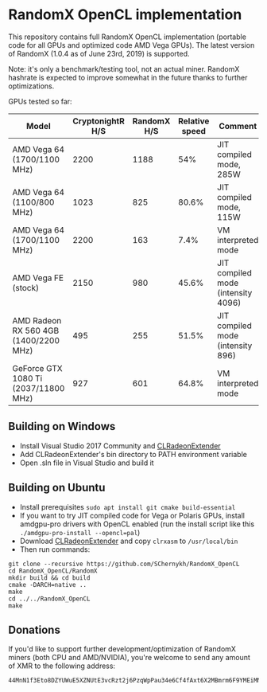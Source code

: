 # RandomX OpenCL implementation

This repository contains full RandomX OpenCL implementation (portable code for all GPUs and optimized code AMD Vega GPUs). The latest version of RandomX (1.0.4 as of June 23rd, 2019) is supported.

Note: it's only a benchmark/testing tool, not an actual miner. RandomX hashrate is expected to improve somewhat in the future thanks to further optimizations.

GPUs tested so far:

Model|CryptonightR H/S|RandomX H/S|Relative speed|Comment
-----|---------------|-----------|---------------|-------
AMD Vega 64 (1700/1100 MHz)|2200|1188|54%|JIT compiled mode, 285W
AMD Vega 64 (1100/800 MHz)|1023|825|80.6%|JIT compiled mode, 115W
AMD Vega 64 (1700/1100 MHz)|2200|163|7.4%|VM interpreted mode
AMD Vega FE (stock)|2150|980|45.6%|JIT compiled mode (intensity 4096)
AMD Radeon RX 560 4GB (1400/2200 MHz)|495|255|51.5%|JIT compiled mode (intensity 896)
GeForce GTX 1080 Ti (2037/11800 MHz)|927|601|64.8%|VM interpreted mode

## Building on Windows

- Install Visual Studio 2017 Community and [CLRadeonExtender](https://github.com/CLRX/CLRX-mirror/releases)
- Add CLRadeonExtender's bin directory to PATH environment variable
- Open .sln file in Visual Studio and build it

## Building on Ubuntu

- Install prerequisites `sudo apt install git cmake build-essential`
- If you want to try JIT compiled code for Vega or Polaris GPUs, install amdgpu-pro drivers with OpenCL enabled (run the install script like this `./amdgpu-pro-install --opencl=pal`)
- Download [CLRadeonExtender](https://github.com/CLRX/CLRX-mirror/releases) and copy `clrxasm` to `/usr/local/bin`
- Then run commands:
```
git clone --recursive https://github.com/SChernykh/RandomX_OpenCL
cd RandomX_OpenCL/RandomX
mkdir build && cd build
cmake -DARCH=native ..
make
cd ../../RandomX_OpenCL
make
```

## Donations

If you'd like to support further development/optimization of RandomX miners (both CPU and AMD/NVIDIA), you're welcome to send any amount of XMR to the following address:

```
44MnN1f3Eto8DZYUWuE5XZNUtE3vcRzt2j6PzqWpPau34e6Cf4fAxt6X2MBmrm6F9YMEiMNjN6W4Shn4pLcfNAja621jwyg
```
